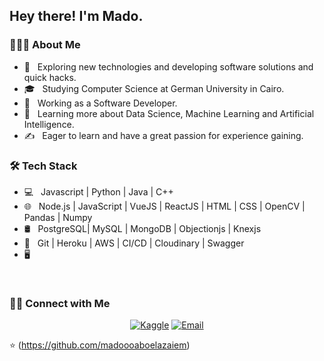 <h2> Hey there! I'm Mado.</h2>

<h3> 👨🏻‍💻 About Me </h3>

- 🤔 &nbsp; Exploring new technologies and developing software solutions and quick hacks.
- 🎓 &nbsp; Studying Computer Science at German University in Cairo.
- 💼 &nbsp; Working as a Software Developer.
- 🌱 &nbsp; Learning more about Data Science, Machine Learning and Artificial Intelligence.
- ✍️ &nbsp; Eager to learn and have a great passion for experience gaining.

<h3>🛠 Tech Stack</h3>

- 💻 &nbsp; Javascript | Python | Java | C++ 
- 🌐 &nbsp; Node.js | JavaScript | VueJS | ReactJS | HTML | CSS | OpenCV | Pandas | Numpy 
- 🛢 &nbsp; PostgreSQL| MySQL | MongoDB | Objectionjs | Knexjs
- 🔧 &nbsp; Git | Heroku | AWS | CI/CD | Cloudinary | Swagger
- 🖥 &nbsp;  

<br/>


<h3> 🤝🏻 Connect with Me </h3>

<p align="center">
<a href="https://www.linkedin.com/in/madoooaboelazaiem/"> <script src="https://code.iconify.design/1/1.0.7/iconify.min.js"></script></a>
<a href="https://kaggle.com/madoooaboelazaiem/"><img alt="Kaggle" ></a>
<a href="mailto:madooo1998@hotmail.com"><img alt="Email" ></a>
</p>

⭐️ (https://github.com/madoooaboelazaiem)
